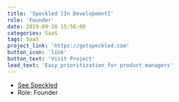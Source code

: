 ```yaml
---
title: 'Speckled [In Development]'
role: 'Founder'
date: 2019-09-28 15:56:00
categories: SaaS
tags: SaaS
project_link: 'https://getspeckled.com'
button_icon: 'link'
button_text: 'Visit Project'
lead_text: 'Easy prioritization for product managers'
---
```



* [See Speckled](https://getspeckled.com)
*  Role: Founder